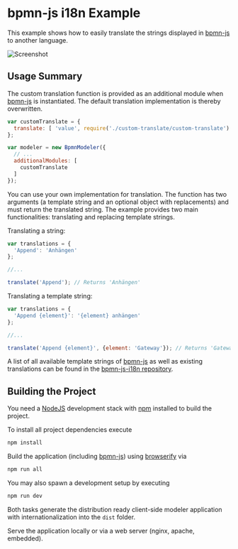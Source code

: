 # bpmn-js i18n Example

This example shows how to easily translate the strings displayed in [bpmn-js](https://github.com/bpmn-io/bpmn-js) to another language.

![Screenshot](resources/screenshot.png)

## Usage Summary

The custom translation function is provided as an additional module when [bpmn-js](https://github.com/bpmn-io/bpmn-js) is instantiated. The default translation implementation is thereby overwritten.

```javascript
var customTranslate = {
  translate: [ 'value', require('./custom-translate/custom-translate') ]
};

var modeler = new BpmnModeler({
  // ...
  additionalModules: [
    customTranslate
  ]
});
```

You can use your own implementation for translation. The function has two arguments (a template string and an optional object with replacements) and must return the translated string. The example provides two main functionalities: translating and replacing template strings.

Translating a string:

```javascript
var translations = {
  'Append': 'Anhängen'
};

//...

translate('Append'); // Returns 'Anhängen'
```

Translating a template string:

```javascript
var translations = {
  'Append {element}': '{element} anhängen'
};

//...

translate('Append {element}', {element: 'Gateway'}); // Returns 'Gateway anhängen'
```

A list of all available template strings of [bpmn-js](https://github.com/bpmn-io/bpmn-js) as well as existing translations can be found in the [bpmn-js-i18n repository](https://github.com/bpmn-io/bpmn-js-i18n).


## Building the Project

You need a [NodeJS](http://nodejs.org) development stack with [npm](https://npmjs.org) installed to build the project.

To install all project dependencies execute

```sh
npm install
```

Build the application (including [bpmn-js](https://github.com/bpmn-io/bpmn-js)) using [browserify](http://browserify.org) via

```sh
npm run all
```

You may also spawn a development setup by executing

```sh
npm run dev
```

Both tasks generate the distribution ready client-side modeler application with internationalization into the `dist` folder.

Serve the application locally or via a web server (nginx, apache, embedded).
